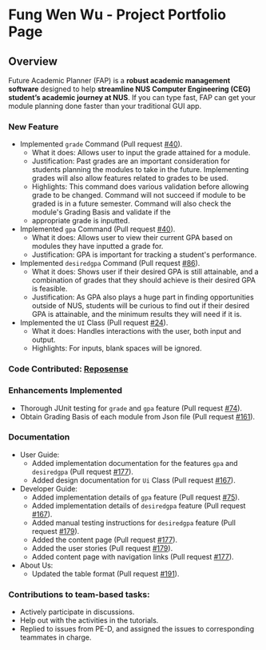 # Fung Wen Wu - Project Portfolio Page

## Overview

Future Academic Planner (FAP) is a **robust academic management software** designed to help **streamline NUS Computer
Engineering (CEG) student’s academic journey at NUS**. If you can type fast, FAP can get your module planning done
faster than your traditional GUI app.

### New Feature

- Implemented `grade` Command (Pull request [#40](https://github.com/AY2324S2-CS2113-W14-3/tp/pull/40)).
  - What it does: Allows user to input the grade attained for a module.
  - Justification: Past grades are an important consideration for students planning the modules to take in the future. 
  Implementing grades will also allow features related to grades to be used.
  - Highlights: This command does various validation before allowing grade to be changed. Command will not succeed if 
  module to be graded is in a future semester. Command will also check the module's Grading Basis and validate if the 
  - appropriate grade is inputted.
- Implemented `gpa` Command (Pull request [#40](https://github.com/AY2324S2-CS2113-W14-3/tp/pull/40)).
  - What it does: Allows user to view their current GPA based on modules they have inputted a grade for.
  - Justification: GPA is important for tracking a student's performance.
- Implemented `desiredgpa` Command (Pull request [#86](https://github.com/AY2324S2-CS2113-W14-3/tp/pull/86)).
    - What it does: Shows user if their desired GPA is still attainable, and a combination of grades that they should 
  achieve is their desired GPA is feasible.
    - Justification: As GPA also plays a huge part in finding opportunities outside of NUS, students will be curious to 
  find out if their desired GPA is attainable, and the minimum results they will need if it is.
- Implemented the `UI` Class (Pull request [#24](https://github.com/AY2324S2-CS2113-W14-3/tp/pull/24)).
  - What it does: Handles interactions with the user, both input and output.
  - Highlights: For inputs, blank spaces will be ignored.

### Code Contributed: [Reposense](https://nus-cs2113-ay2324s2.github.io/tp-dashboard/?search=fungg0&breakdown=true)

### Enhancements Implemented

- Thorough JUnit testing for `grade` and `gpa` feature (Pull request [#74](https://github.com/AY2324S2-CS2113-W14-3/tp/pull/74)).
- Obtain Grading Basis of each module from Json file (Pull request [#161](https://github.com/AY2324S2-CS2113-W14-3/tp/pull/161)).

### Documentation

- User Guide:
  - Added implementation documentation for the features `gpa` and `desiredgpa` (Pull request [#177](https://github.com/AY2324S2-CS2113-W14-3/tp/pull/177)).
  - Added design documentation for `Ui` Class (Pull request [#167](https://github.com/AY2324S2-CS2113-W14-3/tp/pull/167)).
- Developer Guide:
  - Added implementation details of `gpa` feature (Pull request [#75](https://github.com/AY2324S2-CS2113-W14-3/tp/pull/75)).
  - Added implementation details of `desiredgpa` feature (Pull request [#167](https://github.com/AY2324S2-CS2113-W14-3/tp/pull/167)).
  - Added manual testing instructions for `desiredgpa` feature (Pull request [#179](https://github.com/AY2324S2-CS2113-W14-3/tp/pull/179)).
  - Added the content page (Pull request [#177](https://github.com/AY2324S2-CS2113-W14-3/tp/pull/177)).
  - Added the user stories (Pull request [#179](https://github.com/AY2324S2-CS2113-W14-3/tp/pull/179)).
  - Added content page with navigation links (Pull request [#177](https://github.com/AY2324S2-CS2113-W14-3/tp/pull/177)).
- About Us:
  - Updated the table format (Pull request [#191](https://github.com/AY2324S2-CS2113-W14-3/tp/pull/191)).

### Contributions to team-based tasks:

- Actively participate in discussions.
- Help out with the activities in the tutorials.
- Replied to issues from PE-D, and assigned the issues to corresponding teammates in charge.